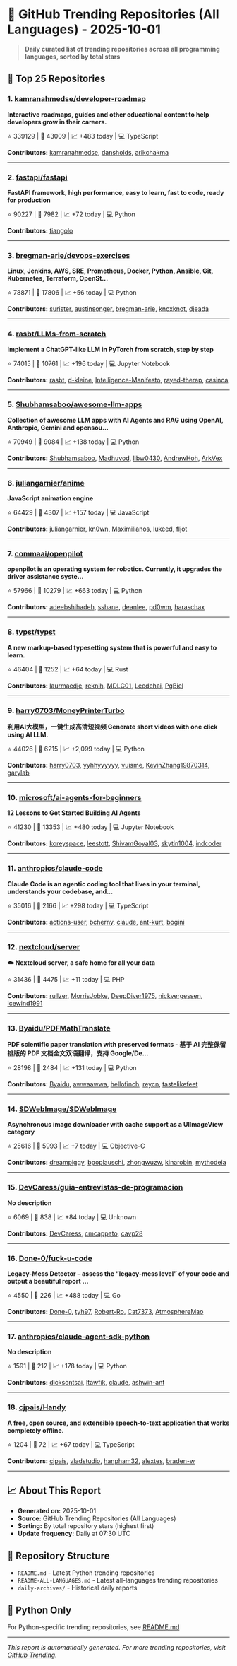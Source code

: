 # 🌟 GitHub Trending Repositories (All Languages) - 2025-10-01

> **Daily curated list of trending repositories across all programming languages, sorted by total stars**

## 🚀 Top 25 Repositories

### 1. [kamranahmedse/developer-roadmap](https://github.com/kamranahmedse/developer-roadmap)

**Interactive roadmaps, guides and other educational content to help developers grow in their careers.**

⭐ 339129 | 🍴 43009 | 📈 +483 today | 💻 TypeScript

**Contributors:** [kamranahmedse](https://github.com/kamranahmedse), [dansholds](https://github.com/dansholds), [arikchakma](https://github.com/arikchakma)

---

### 2. [fastapi/fastapi](https://github.com/fastapi/fastapi)

**FastAPI framework, high performance, easy to learn, fast to code, ready for production**

⭐ 90227 | 🍴 7982 | 📈 +72 today | 💻 Python

**Contributors:** [tiangolo](https://github.com/tiangolo)

---

### 3. [bregman-arie/devops-exercises](https://github.com/bregman-arie/devops-exercises)

**Linux, Jenkins, AWS, SRE, Prometheus, Docker, Python, Ansible, Git, Kubernetes, Terraform, OpenSt...**

⭐ 78871 | 🍴 17806 | 📈 +56 today | 💻 Python

**Contributors:** [surister](https://github.com/surister), [austinsonger](https://github.com/austinsonger), [bregman-arie](https://github.com/bregman-arie), [knoxknot](https://github.com/knoxknot), [djeada](https://github.com/djeada)

---

### 4. [rasbt/LLMs-from-scratch](https://github.com/rasbt/LLMs-from-scratch)

**Implement a ChatGPT-like LLM in PyTorch from scratch, step by step**

⭐ 74015 | 🍴 10761 | 📈 +196 today | 💻 Jupyter Notebook

**Contributors:** [rasbt](https://github.com/rasbt), [d-kleine](https://github.com/d-kleine), [Intelligence-Manifesto](https://github.com/Intelligence-Manifesto), [rayed-therap](https://github.com/rayed-therap), [casinca](https://github.com/casinca)

---

### 5. [Shubhamsaboo/awesome-llm-apps](https://github.com/Shubhamsaboo/awesome-llm-apps)

**Collection of awesome LLM apps with AI Agents and RAG using OpenAI, Anthropic, Gemini and opensou...**

⭐ 70949 | 🍴 9084 | 📈 +138 today | 💻 Python

**Contributors:** [Shubhamsaboo](https://github.com/Shubhamsaboo), [Madhuvod](https://github.com/Madhuvod), [libw0430](https://github.com/libw0430), [AndrewHoh](https://github.com/AndrewHoh), [ArkVex](https://github.com/ArkVex)

---

### 6. [juliangarnier/anime](https://github.com/juliangarnier/anime)

**JavaScript animation engine**

⭐ 64429 | 🍴 4307 | 📈 +157 today | 💻 JavaScript

**Contributors:** [juliangarnier](https://github.com/juliangarnier), [kn0wn](https://github.com/kn0wn), [Maximilianos](https://github.com/Maximilianos), [lukeed](https://github.com/lukeed), [fljot](https://github.com/fljot)

---

### 7. [commaai/openpilot](https://github.com/commaai/openpilot)

**openpilot is an operating system for robotics. Currently, it upgrades the driver assistance syste...**

⭐ 57966 | 🍴 10279 | 📈 +663 today | 💻 Python

**Contributors:** [adeebshihadeh](https://github.com/adeebshihadeh), [sshane](https://github.com/sshane), [deanlee](https://github.com/deanlee), [pd0wm](https://github.com/pd0wm), [haraschax](https://github.com/haraschax)

---

### 8. [typst/typst](https://github.com/typst/typst)

**A new markup-based typesetting system that is powerful and easy to learn.**

⭐ 46404 | 🍴 1252 | 📈 +64 today | 💻 Rust

**Contributors:** [laurmaedje](https://github.com/laurmaedje), [reknih](https://github.com/reknih), [MDLC01](https://github.com/MDLC01), [Leedehai](https://github.com/Leedehai), [PgBiel](https://github.com/PgBiel)

---

### 9. [harry0703/MoneyPrinterTurbo](https://github.com/harry0703/MoneyPrinterTurbo)

**利用AI大模型，一键生成高清短视频 Generate short videos with one click using AI LLM.**

⭐ 44026 | 🍴 6215 | 📈 +2,099 today | 💻 Python

**Contributors:** [harry0703](https://github.com/harry0703), [yyhhyyyyyy](https://github.com/yyhhyyyyyy), [vuisme](https://github.com/vuisme), [KevinZhang19870314](https://github.com/KevinZhang19870314), [garylab](https://github.com/garylab)

---

### 10. [microsoft/ai-agents-for-beginners](https://github.com/microsoft/ai-agents-for-beginners)

**12 Lessons to Get Started Building AI Agents**

⭐ 41230 | 🍴 13353 | 📈 +480 today | 💻 Jupyter Notebook

**Contributors:** [koreyspace](https://github.com/koreyspace), [leestott](https://github.com/leestott), [ShivamGoyal03](https://github.com/ShivamGoyal03), [skytin1004](https://github.com/skytin1004), [indcoder](https://github.com/indcoder)

---

### 11. [anthropics/claude-code](https://github.com/anthropics/claude-code)

**Claude Code is an agentic coding tool that lives in your terminal, understands your codebase, and...**

⭐ 35016 | 🍴 2166 | 📈 +298 today | 💻 TypeScript

**Contributors:** [actions-user](https://github.com/actions-user), [bcherny](https://github.com/bcherny), [claude](https://github.com/claude), [ant-kurt](https://github.com/ant-kurt), [bogini](https://github.com/bogini)

---

### 12. [nextcloud/server](https://github.com/nextcloud/server)

**☁️ Nextcloud server, a safe home for all your data**

⭐ 31436 | 🍴 4475 | 📈 +11 today | 💻 PHP

**Contributors:** [rullzer](https://github.com/rullzer), [MorrisJobke](https://github.com/MorrisJobke), [DeepDiver1975](https://github.com/DeepDiver1975), [nickvergessen](https://github.com/nickvergessen), [icewind1991](https://github.com/icewind1991)

---

### 13. [Byaidu/PDFMathTranslate](https://github.com/Byaidu/PDFMathTranslate)

**PDF scientific paper translation with preserved formats - 基于 AI 完整保留排版的 PDF 文档全文双语翻译，支持 Google/De...**

⭐ 28198 | 🍴 2484 | 📈 +131 today | 💻 Python

**Contributors:** [Byaidu](https://github.com/Byaidu), [awwaawwa](https://github.com/awwaawwa), [hellofinch](https://github.com/hellofinch), [reycn](https://github.com/reycn), [tastelikefeet](https://github.com/tastelikefeet)

---

### 14. [SDWebImage/SDWebImage](https://github.com/SDWebImage/SDWebImage)

**Asynchronous image downloader with cache support as a UIImageView category**

⭐ 25616 | 🍴 5993 | 📈 +7 today | 💻 Objective-C

**Contributors:** [dreampiggy](https://github.com/dreampiggy), [bpoplauschi](https://github.com/bpoplauschi), [zhongwuzw](https://github.com/zhongwuzw), [kinarobin](https://github.com/kinarobin), [mythodeia](https://github.com/mythodeia)

---

### 15. [DevCaress/guia-entrevistas-de-programacion](https://github.com/DevCaress/guia-entrevistas-de-programacion)

**No description**

⭐ 6069 | 🍴 838 | 📈 +84 today | 💻 Unknown

**Contributors:** [DevCaress](https://github.com/DevCaress), [cmcappato](https://github.com/cmcappato), [cavp28](https://github.com/cavp28)

---

### 16. [Done-0/fuck-u-code](https://github.com/Done-0/fuck-u-code)

**Legacy-Mess Detector – assess the “legacy-mess level” of your code and output a beautiful report ...**

⭐ 4550 | 🍴 226 | 📈 +488 today | 💻 Go

**Contributors:** [Done-0](https://github.com/Done-0), [tyh97](https://github.com/tyh97), [Robert-Ro](https://github.com/Robert-Ro), [Cat7373](https://github.com/Cat7373), [AtmosphereMao](https://github.com/AtmosphereMao)

---

### 17. [anthropics/claude-agent-sdk-python](https://github.com/anthropics/claude-agent-sdk-python)

**No description**

⭐ 1591 | 🍴 212 | 📈 +178 today | 💻 Python

**Contributors:** [dicksontsai](https://github.com/dicksontsai), [ltawfik](https://github.com/ltawfik), [claude](https://github.com/claude), [ashwin-ant](https://github.com/ashwin-ant)

---

### 18. [cjpais/Handy](https://github.com/cjpais/Handy)

**A free, open source, and extensible speech-to-text application that works completely offline.**

⭐ 1204 | 🍴 72 | 📈 +67 today | 💻 TypeScript

**Contributors:** [cjpais](https://github.com/cjpais), [vladstudio](https://github.com/vladstudio), [hanpham32](https://github.com/hanpham32), [alextes](https://github.com/alextes), [braden-w](https://github.com/braden-w)

---


## 📈 About This Report

- **Generated on:** 2025-10-01
- **Source:** GitHub Trending Repositories (All Languages)
- **Sorting:** By total repository stars (highest first)
- **Update frequency:** Daily at 07:30 UTC

## 🔗 Repository Structure

- `README.md` - Latest Python trending repositories
- `README-ALL-LANGUAGES.md` - Latest all-languages trending repositories
- `daily-archives/` - Historical daily reports

## 🐍 Python Only

For Python-specific trending repositories, see [README.md](./README.md)

---

*This report is automatically generated. For more trending repositories, visit [GitHub Trending](https://github.com/trending).*
